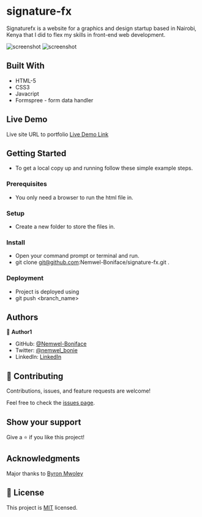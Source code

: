 # signature-fx
Signaturefx is a website for a graphics and design startup based in Nairobi, Kenya that I did to flex my skills in front-end web development.

![screenshot](./images/.png)
![screenshot](./images/.png)

## Built With

- HTML-5
- CSS3
- Javacript
- Formspree - form data handler

## Live Demo
Live site URL to portfolio
[Live Demo Link](https://nemwel-boniface.github.io/signature-fx/)


## Getting Started


- To get a local copy up and running follow these simple example steps.

### Prerequisites

- You only need a browser to run the html file in.

### Setup

- Create a new folder to store the files in.

### Install

- Open your command prompt or terminal and run.
- git clone git@github.com:Nemwel-Boniface/signature-fx.git .

### Deployment

- Project is deployed using
- git push <branch_name>



## Authors

👤 **Author1**

- GitHub: [@Nemwel-Boniface ](https://github.com/Nemwel-Boniface)
- Twitter: [@nemwel_bonie](https://twitter.com/nemwel_bonie)
- LinkedIn: [LinkedIn](https://www.linkedin.com/in/nemwel-nyandoro-aa1b2620b/)


## 🤝 Contributing

Contributions, issues, and feature requests are welcome!

Feel free to check the [issues page](https://github.com/Nemwel-Boniface/signature-fx/issues).

## Show your support

Give a ⭐️ if you like this project!

## Acknowledgments
Major thanks to [Byron Mwoley](https://www.linkedin.com/in/byron-mwoley-049401193/)


## 📝 License

This project is [MIT](./MIT.md) licensed.